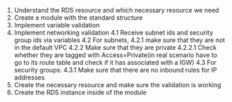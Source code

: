 1. Understand the RDS resource and which necessary resource we need
2. Create a module with the standard structure
3. Implement variable validation
4. Implement networking validation
   4.1 Receive subnet ids and security group ids via variables
   4.2 For subnets, 
        4.2.1 make sure that they are not in the default VPC
        4.2.2 Make sure that they are private
            4.2.2.1 Check whether they are tagged with Access=Private(in real scenario have to go to its route table and check if it has associated with a IGW)
   4.3 For security groups:
        4.3.1 Make sure that there are no inbound rules for IP addresses
5. Create the necessary resource and make sure the validation is working
6. Create the RDS instance inside of the module
